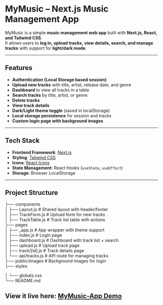 #  MyMusic – Next.js Music Management App

MyMusic is a simple **music management web app** built with **Next.js, React, and Tailwind CSS**.  
It allows users to **log in, upload tracks, view details, search, and manage tracks** with support for **light/dark mode**.

---

##  Features

-  **Authentication (Local Storage based session)**
-  **Upload new tracks** with title, artist, release date, and genre
-  **Dashboard** to view all tracks in a table
-  **Search tracks** by title, artist, or genre
-  **Delete tracks**
-  **View track details**
-  **Dark/Light theme toggle** (saved in localStorage)
-  **Local storage persistence** for session and tracks
-  **Custom login page with background images**

---

##  Tech Stack

- **Frontend Framework**: [Next.js](https://nextjs.org/)
- **Styling**: [Tailwind CSS](https://tailwindcss.com/)
- **Icons**: [React Icons](https://react-icons.github.io/react-icons/)
- **State Management**: React Hooks (`useState`, `useEffect`)
- **Storage**: Browser LocalStorage

---

##  Project Structure

├── components      
│ ├── Layout.js # Shared layout with header/footer    
│ ├── TrackForm.js # Upload form for new tracks      
│ ├── TrackTable.js # Track list table with actions      
├── pages      
│ ├── _app.js # App wrapper with theme support      
│ ├── index.js # Login page    
│ ├── dashboard.js # Dashboard with track list + search      
│ ├── upload.js # Upload track page    
│ ├── track/[id].js # Track details page    
│ └── api/tracks.js # API route for managing tracks    
├── public/images # Background images for login    
├── styles      

│ └── globals.css      
└── README.md  

## View it live here: [MyMusic-App Demo](https://vivekphadol07.github.io/Music-Dashboard/)
